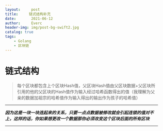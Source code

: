 ```yaml
---
layout:     post
title:     链式结构补充
date:       2021-06-12
author:     Everc
header-img: img/post-bg-swift2.jpg
catalog: true
tags:
    - Golang
    - 区块链
---
```



# 链式结构

>每个区块都包含上个区块Hash值，父区块Hash值由父区块数据+父区块所引用的他的父区块的Hash值作为输入经过哈希函数得出的值（我理解为父亲的数据加祖宗的哈希值作为输入得出的输出作为孩子的哈希值）

---
***因为这是一块一块连起来的关系，只要一点点数据被修改就会引起连锁的值对不上，这样的话，你如果想更改一个数据那你必须改变这个区块后面的所有区块***

---